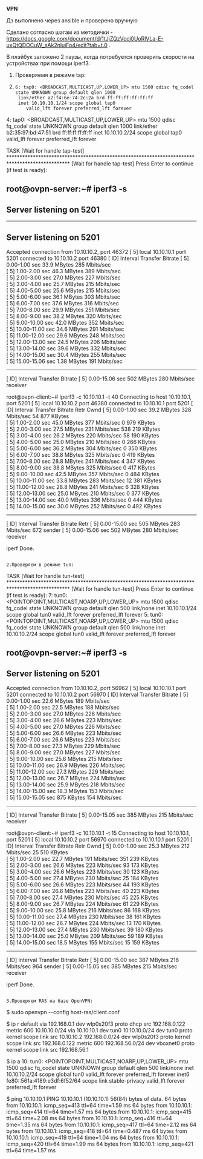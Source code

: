 <b>VPN</b>

Дз выполнено через ansible и проверено вручную

Сделано согласно шагам из методички - https://docs.google.com/document/d/1tJjZQzVccj0UoRlVLa-E-uxQtQDOCuW_sAk2nluiFo4/edit?tab=t.0 .

В плэйбук заложено 2 паузы, когда потребуется проверить скорости на устройствах при помощи iperf3.

1. Проверяемя в режиме tap:

2. ```
   6: tap0: <BROADCAST,MULTICAST,UP,LOWER_UP> mtu 1500 qdisc fq_codel state UNKNOWN group default qlen 1000
    link/ether a2:f4:6e:74:2c:2a brd ff:ff:ff:ff:ff:ff
    inet 10.10.10.1/24 scope global tap0
       valid_lft forever preferred_lft forever
4: tap0: <BROADCAST,MULTICAST,UP,LOWER_UP> mtu 1500 qdisc fq_codel state UNKNOWN group default qlen 1000
    link/ether b2:35:97:bd:47:51 brd ff:ff:ff:ff:ff:ff
    inet 10.10.10.2/24 scope global tap0
       valid_lft forever preferred_lft forever

TASK [Wait for handle tap-test] ***********************************************************************************************
[Wait for handle tap-test]
Press Enter to continue (if test is ready):

root@ovpn-server:~# iperf3 -s
-----------------------------------------------------------
Server listening on 5201
-----------------------------------------------------------
-----------------------------------------------------------
Server listening on 5201
-----------------------------------------------------------
Accepted connection from 10.10.10.2, port 46372
[  5] local 10.10.10.1 port 5201 connected to 10.10.10.2 port 46380
[ ID] Interval           Transfer     Bitrate
[  5]   0.00-1.00   sec  33.9 MBytes   285 Mbits/sec                  
[  5]   1.00-2.00   sec  46.3 MBytes   389 Mbits/sec                  
[  5]   2.00-3.00   sec  27.0 MBytes   227 Mbits/sec                  
[  5]   3.00-4.00   sec  25.7 MBytes   215 Mbits/sec                  
[  5]   4.00-5.00   sec  25.6 MBytes   215 Mbits/sec                  
[  5]   5.00-6.00   sec  36.1 MBytes   303 Mbits/sec                  
[  5]   6.00-7.00   sec  37.6 MBytes   316 Mbits/sec                  
[  5]   7.00-8.00   sec  29.9 MBytes   251 Mbits/sec                  
[  5]   8.00-9.00   sec  38.2 MBytes   320 Mbits/sec                  
[  5]   9.00-10.00  sec  42.0 MBytes   352 Mbits/sec                  
[  5]  10.00-11.00  sec  34.6 MBytes   291 Mbits/sec                  
[  5]  11.00-12.00  sec  29.6 MBytes   248 Mbits/sec                  
[  5]  12.00-13.00  sec  24.5 MBytes   206 Mbits/sec                  
[  5]  13.00-14.00  sec  39.6 MBytes   332 Mbits/sec                  
[  5]  14.00-15.00  sec  30.4 MBytes   255 Mbits/sec                  
[  5]  15.00-15.06  sec  1.38 MBytes   191 Mbits/sec                  
- - - - - - - - - - - - - - - - - - - - - - - - -
[ ID] Interval           Transfer     Bitrate
[  5]   0.00-15.06  sec   502 MBytes   280 Mbits/sec                  receiver


root@ovpn-client:~# iperf3 -c 10.10.10.1 -t 40
Connecting to host 10.10.10.1, port 5201
[  5] local 10.10.10.2 port 46380 connected to 10.10.10.1 port 5201
[ ID] Interval           Transfer     Bitrate         Retr  Cwnd
[  5]   0.00-1.00   sec  39.2 MBytes   328 Mbits/sec   54    877 KBytes       
[  5]   1.00-2.00   sec  45.0 MBytes   377 Mbits/sec    0    979 KBytes       
[  5]   2.00-3.00   sec  27.5 MBytes   231 Mbits/sec  538    219 KBytes       
[  5]   3.00-4.00   sec  26.2 MBytes   220 Mbits/sec   58    190 KBytes       
[  5]   4.00-5.00   sec  25.0 MBytes   210 Mbits/sec    0    266 KBytes       
[  5]   5.00-6.00   sec  36.2 MBytes   304 Mbits/sec    0    350 KBytes       
[  5]   6.00-7.00   sec  38.8 MBytes   325 Mbits/sec    0    419 KBytes       
[  5]   7.00-8.00   sec  28.8 MBytes   241 Mbits/sec    4    347 KBytes       
[  5]   8.00-9.00   sec  38.8 MBytes   325 Mbits/sec    0    417 KBytes       
[  5]   9.00-10.00  sec  42.5 MBytes   357 Mbits/sec    0    484 KBytes       
[  5]  10.00-11.00  sec  33.8 MBytes   283 Mbits/sec   12    381 KBytes       
[  5]  11.00-12.00  sec  28.8 MBytes   241 Mbits/sec    6    328 KBytes       
[  5]  12.00-13.00  sec  25.0 MBytes   210 Mbits/sec    0    377 KBytes       
[  5]  13.00-14.00  sec  40.0 MBytes   336 Mbits/sec    0    444 KBytes       
[  5]  14.00-15.00  sec  30.0 MBytes   252 Mbits/sec    0    492 KBytes       
- - - - - - - - - - - - - - - - - - - - - - - - -
[ ID] Interval           Transfer     Bitrate         Retr
[  5]   0.00-15.00  sec   505 MBytes   283 Mbits/sec  672             sender
[  5]   0.00-15.06  sec   502 MBytes   280 Mbits/sec                  receiver

iperf Done.
```

2.Проверяем в режиме tun:

```
TASK [Wait for handle tun-test] ***********************************************************************************************
[Wait for handle tun-test]
Press Enter to continue (if test is ready):
7: tun0: <POINTOPOINT,MULTICAST,NOARP,UP,LOWER_UP> mtu 1500 qdisc fq_codel state UNKNOWN group default qlen 500
    link/none 
    inet 10.10.10.1/24 scope global tun0
       valid_lft forever preferred_lft forever
5: tun0: <POINTOPOINT,MULTICAST,NOARP,UP,LOWER_UP> mtu 1500 qdisc fq_codel state UNKNOWN group default qlen 500
    link/none 
    inet 10.10.10.2/24 scope global tun0
       valid_lft forever preferred_lft forever

root@ovpn-server:~# iperf3 -s
-----------------------------------------------------------
Server listening on 5201
-----------------------------------------------------------
Accepted connection from 10.10.10.2, port 56962
[  5] local 10.10.10.1 port 5201 connected to 10.10.10.2 port 56970
[ ID] Interval           Transfer     Bitrate
[  5]   0.00-1.00   sec  22.6 MBytes   189 Mbits/sec                  
[  5]   1.00-2.00   sec  22.5 MBytes   188 Mbits/sec                  
[  5]   2.00-3.00   sec  27.0 MBytes   226 Mbits/sec                  
[  5]   3.00-4.00   sec  26.6 MBytes   223 Mbits/sec                  
[  5]   4.00-5.00   sec  27.0 MBytes   226 Mbits/sec                  
[  5]   5.00-6.00   sec  26.6 MBytes   223 Mbits/sec                  
[  5]   6.00-7.00   sec  26.6 MBytes   223 Mbits/sec                  
[  5]   7.00-8.00   sec  27.3 MBytes   229 Mbits/sec                  
[  5]   8.00-9.00   sec  27.0 MBytes   227 Mbits/sec                  
[  5]   9.00-10.00  sec  25.6 MBytes   215 Mbits/sec                  
[  5]  10.00-11.00  sec  26.9 MBytes   226 Mbits/sec                  
[  5]  11.00-12.00  sec  27.3 MBytes   229 Mbits/sec                  
[  5]  12.00-13.00  sec  26.7 MBytes   224 Mbits/sec                  
[  5]  13.00-14.00  sec  25.9 MBytes   218 Mbits/sec                  
[  5]  14.00-15.00  sec  18.3 MBytes   153 Mbits/sec                  
[  5]  15.00-15.05  sec   875 KBytes   154 Mbits/sec                  
- - - - - - - - - - - - - - - - - - - - - - - - -
[ ID] Interval           Transfer     Bitrate
[  5]   0.00-15.05  sec   385 MBytes   215 Mbits/sec                  receiver


root@ovpn-client:~# iperf3 -c 10.10.10.1 -t 15
Connecting to host 10.10.10.1, port 5201
[  5] local 10.10.10.2 port 56970 connected to 10.10.10.1 port 5201
[ ID] Interval           Transfer     Bitrate         Retr  Cwnd
[  5]   0.00-1.00   sec  25.3 MBytes   212 Mbits/sec   25    510 KBytes       
[  5]   1.00-2.00   sec  22.7 MBytes   191 Mbits/sec  351    239 KBytes       
[  5]   2.00-3.00   sec  26.6 MBytes   223 Mbits/sec   93    173 KBytes       
[  5]   3.00-4.00   sec  26.6 MBytes   223 Mbits/sec   30    123 KBytes       
[  5]   4.00-5.00   sec  27.4 MBytes   230 Mbits/sec   25    184 KBytes       
[  5]   5.00-6.00   sec  26.6 MBytes   223 Mbits/sec   44    193 KBytes       
[  5]   6.00-7.00   sec  26.6 MBytes   223 Mbits/sec   40    223 KBytes       
[  5]   7.00-8.00   sec  27.4 MBytes   230 Mbits/sec   45    225 KBytes       
[  5]   8.00-9.00   sec  26.7 MBytes   224 Mbits/sec   61    229 KBytes       
[  5]   9.00-10.00  sec  25.8 MBytes   216 Mbits/sec   86    168 KBytes       
[  5]  10.00-11.00  sec  27.4 MBytes   230 Mbits/sec   38    161 KBytes       
[  5]  11.00-12.00  sec  26.7 MBytes   224 Mbits/sec   13    170 KBytes       
[  5]  12.00-13.00  sec  27.4 MBytes   230 Mbits/sec   39    180 KBytes       
[  5]  13.00-14.00  sec  25.0 MBytes   209 Mbits/sec   59    189 KBytes       
[  5]  14.00-15.00  sec  18.5 MBytes   155 Mbits/sec   15    159 KBytes       
- - - - - - - - - - - - - - - - - - - - - - - - -
[ ID] Interval           Transfer     Bitrate         Retr
[  5]   0.00-15.00  sec   387 MBytes   216 Mbits/sec  964             sender
[  5]   0.00-15.05  sec   385 MBytes   215 Mbits/sec                  receiver

iperf Done.
```

3.Проверяем RAS на базе OpenVPN:

```
$ sudo openvpn --config host-ras/client.conf

$ ip r
default via 192.168.0.1 dev wlp0s20f3 proto dhcp src 192.168.0.122 metric 600 
10.10.10.0/24 via 10.10.10.1 dev tun0 
10.10.10.0/24 dev tun0 proto kernel scope link src 10.10.10.2 
192.168.0.0/24 dev wlp0s20f3 proto kernel scope link src 192.168.0.122 metric 600 
192.168.56.0/24 dev vboxnet0 proto kernel scope link src 192.168.56.1 

$ ip a
10: tun0: <POINTOPOINT,MULTICAST,NOARP,UP,LOWER_UP> mtu 1500 qdisc fq_codel state UNKNOWN group default qlen 500
    link/none 
    inet 10.10.10.2/24 scope global tun0
       valid_lft forever preferred_lft forever
    inet6 fe80::561a:4189:e3df:6f52/64 scope link stable-privacy 
       valid_lft forever preferred_lft forever

$ ping 10.10.10.1
PING 10.10.10.1 (10.10.10.1) 56(84) bytes of data.
64 bytes from 10.10.10.1: icmp_seq=413 ttl=64 time=1.59 ms
64 bytes from 10.10.10.1: icmp_seq=414 ttl=64 time=1.57 ms
64 bytes from 10.10.10.1: icmp_seq=415 ttl=64 time=2.08 ms
64 bytes from 10.10.10.1: icmp_seq=416 ttl=64 time=1.35 ms
64 bytes from 10.10.10.1: icmp_seq=417 ttl=64 time=2.12 ms
64 bytes from 10.10.10.1: icmp_seq=418 ttl=64 time=0.487 ms
64 bytes from 10.10.10.1: icmp_seq=419 ttl=64 time=1.04 ms
64 bytes from 10.10.10.1: icmp_seq=420 ttl=64 time=1.99 ms
64 bytes from 10.10.10.1: icmp_seq=421 ttl=64 time=1.57 ms
```

